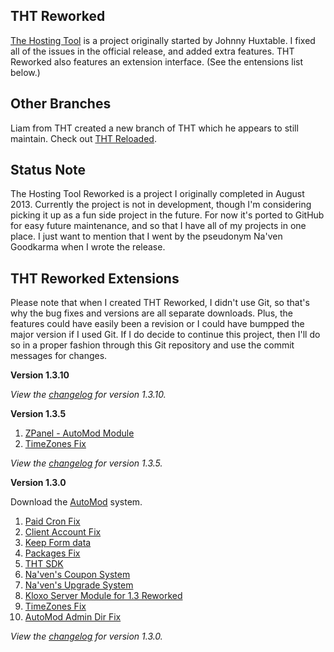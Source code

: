 THT Reworked
------------
[The Hosting Tool](https://thehostingtool.com) is a project originally started by Johnny Huxtable. I fixed all of the issues in the official release, and added extra features. THT Reworked also features an extension interface. (See the entensions list below.)

Other Branches
--------------
Liam from THT created a new branch of THT which he appears to still maintain. Check out [THT Reloaded](https://github.com/xenLiam/TheHostingTool).

Status Note
-----------
The Hosting Tool Reworked is a project I originally completed in August 2013. Currently the project is not in development, though I'm considering picking it up as a fun side project in the future. For now it's ported to GitHub for easy future maintenance, and so that I have all of my projects in one place. I just want to mention that I went by the pseudonym Na'ven Goodkarma when I wrote the release.

THT Reworked Extensions
-----------------------
Please note that when I created THT Reworked, I didn't use Git, so that's why the bug fixes and versions are all separate downloads. Plus, the features could have easily been a revision or I could have bumpped the major version if I used Git. If I do decide to continue this project, then I'll do so in a proper fashion through this Git repository and use the commit messages for changes.

**Version 1.3.10**

*View the [changelog](https://thehostingtool.com/forum/thread-2508.html) for version 1.3.10.*

**Version 1.3.5**

1. [ZPanel - AutoMod Module](https://thehostingtool.com/forum/thread-2507.html)
2. [TimeZones Fix](https://thehostingtool.com/forum/thread-1789.html)

*View the [changelog](https://thehostingtool.com/forum/thread-1776.html) for version 1.3.5.*

**Version 1.3.0**

Download the [AutoMod](https://thehostingtool.com/forum/thread-1754.html) system.

1. [Paid Cron Fix](http://thehostingtool.com/forum/thread-1757.html)
2. [Client Account Fix](http://thehostingtool.com/forum/thread-1755.html)
3. [Keep Form data](http://thehostingtool.com/forum/thread-1756.html)
4. [Packages Fix](http://thehostingtool.com/forum/thread-1768.html)
5. [THT SDK](http://thehostingtool.com/forum/thread-1758.html)
6. [Na'ven's Coupon System](http://thehostingtool.com/forum/thread-1759.html)
7. [Na'ven's Upgrade System](http://thehostingtool.com/forum/thread-1775.html)
8. [Kloxo Server Module for 1.3 Reworked](http://thehostingtool.com/forum/thread-1770.html)
9. [TimeZones Fix](https://thehostingtool.com/forum/thread-1789.html)
10. [AutoMod Admin Dir Fix](https://thehostingtool.com/forum/thread-1767.html)

*View the [changelog](https://thehostingtool.com/forum/thread-1734.html) for version 1.3.0.*
